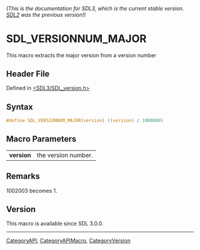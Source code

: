 ###### (This is the documentation for SDL3, which is the current stable version. [SDL2](https://wiki.libsdl.org/SDL2/) was the previous version!)
# SDL_VERSIONNUM_MAJOR

This macro extracts the major version from a version number

## Header File

Defined in [<SDL3/SDL_version.h>](https://github.com/libsdl-org/SDL/blob/main/include/SDL3/SDL_version.h)

## Syntax

```c
#define SDL_VERSIONNUM_MAJOR(version) ((version) / 1000000)
```

## Macro Parameters

|             |                     |
| ----------- | ------------------- |
| **version** | the version number. |

## Remarks

1002003 becomes 1.

## Version

This macro is available since SDL 3.0.0.

----
[CategoryAPI](CategoryAPI), [CategoryAPIMacro](CategoryAPIMacro), [CategoryVersion](CategoryVersion)

